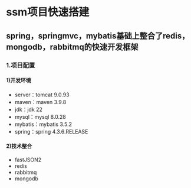 # ssm项目快速搭建 #
## spring，springmvc，mybatis基础上整合了redis，mongodb，rabbitmq的快速开发框架 ##
### 1.项目配置 ###
#### 1)开发环境 ####
* server：tomcat 9.0.93
* maven：maven 3.9.8
* jdk：jdk 22
* mysql：mysql 8.0.28
* mybatis：mybatis 3.5.2
* spring：spring 4.3.6.RELEASE
#### 2)技术整合 ####
* fastJSON2
* redis
* rabbitmq
* mongodb
